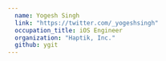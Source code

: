 ```yaml
---
  name: Yogesh Singh
  link: "https://twitter.com/_yogeshsingh"
  occupation_title: iOS Engineer
  organization: "Haptik, Inc."
  github: ygit
---
```

